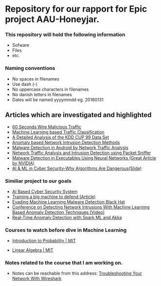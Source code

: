# Repository for our rapport for Epic project AAU-Honeyjar.

### This repository will hold the following information

* Sofware
* Files
* etc.

### Naming conventions
* No spaces in filenames 
* Use dash (-)
* No uppercase characters in filenames
* No danish letters in filenames
* Dates will be named yyyymmdd eg. 20180131

## Articles which are investigated and highlighted

- [60 Seconds Wire Malicious Traffic](research-articles/60%20Seconds%20Wire%20Malicious%20Traffic.pdf)
- [Machine Learning based Traffic Classification](research-articles/Machine%20Learning%20based%20Traffic%20Classification.pdf)
- [A Detailed Analysis of the KDD CUP 99 Data Set](research-articles/A_Detailed_Analysis_of_the_KDD_CUP_99_Da.pdf)     
- [Anomaly based Network Intrusion Detection Methods](research-articles/Anomaly-based-Network-Intrusion-Detection-Methods.pdf)
- [Malware Detection in Android by Network Traffic Analysis](research-articles/Malware%20Detection%20in%20Android%20by%20Network%20Traffic%20Analysis.pdf)
- [Network Traffic Analysis and Intrusion Detection using Packet Sniffer](research-articles/Network-Traffic-Analysis-and-Intrusion-Detection-using-Packet-Sniffer.pdf)
- [Malware Detection in Executables Using Neural Networks (Great Article by NVIDIA)](https://devblogs.nvidia.com/malware-detection-neural-networks/)
- [AI & ML in Cyber Security-Why Algorithms Are Dangerous(Slide)](research-articles/2018kaspersky-180309194650.pdf)

### Similiar project to our goals
- [AI Based Cyber Security System](https://thehackernews.com/2016/04/artificial-intelligence-cyber-security.html)
- [Training a big machine to defend (Article)](https://people.csail.mit.edu/kalyan/AI2_Paper.pdf)
- [Evading Machine Learning Malware Detection  Black Hat](https://www.blackhat.com/docs/us-17/thursday/us-17-Anderson-Bot-Vs-Bot-Evading-Machine-Learning-Malware-Detection-wp.pdf)
- [Conference on Detecting Network Intrusions With Machine Learning Based Anomaly Detection Techniques (Video)](https://youtu.be/c71gt-I8Lik)
- [Real-Time Anomaly Detection with Spark ML and Akka](https://www.youtube.com/watch?v=Aeg5yEBuqgM)

### Courses to watch before dive in Machine Learning

- [Introduction to Probability | MIT ](https://www.edx.org/course/introduction-probability-science-mitx-6-041x-2)

-  [Linear Algebra | MIT](https://ocw.mit.edu/courses/mathematics/18-06-linear-algebra-spring-2010/)



### Notes related to the course that I am working on.

- Notes can be reachable from this address: [Troubleshooting Your Network With Wireshark](https://1drv.ms/f/s!AufrJhaLfGmqg4UrNR49V6wrAgRy8w)
